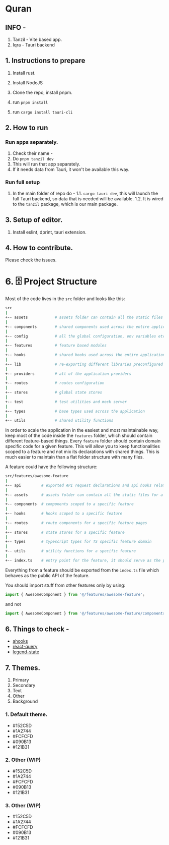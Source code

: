 # Quran

## INFO -

1. Tanzil - Vite based app.
2. Iqra - Tauri backend

## 1. Instructions to prepare

1. Install rust.

2. Install NodeJS

3. Clone the repo, install pnpm.

4. run `pnpm install`

5. run `cargo install tauri-cli`

## 2. How to run

### Run apps separately.

1. Check their name -
2. Do `pnpm tanzil dev`
3. This will run that app separately.
4. If it needs data from Tauri, it won't be available this way.

### Run full setup

1. In the main folder of repo do -
   1.1. `cargo tauri dev`, this will launch the full Tauri backend, so data that is needed will be available.
   1.2. It is wired to the `tanzil` package, which is our main package.

## 3. Setup of editor.

1. Install eslint, dprint, tauri extension.

## 4. How to contribute.

Please check the issues.

# 6. 🗄️ Project Structure

Most of the code lives in the `src` folder and looks like this:

```sh
src
|
+-- assets            # assets folder can contain all the static files such as images, fonts, etc.
|
+-- components        # shared components used across the entire application
|
+-- config            # all the global configuration, env variables etc. get exported from here and used in the app
|
+-- features          # feature based modules
|
+-- hooks             # shared hooks used across the entire application
|
+-- lib               # re-exporting different libraries preconfigured for the application
|
+-- providers         # all of the application providers
|
+-- routes            # routes configuration
|
+-- stores            # global state stores
|
+-- test              # test utilities and mock server
|
+-- types             # base types used across the application
|
+-- utils             # shared utility functions
```

In order to scale the application in the easiest and most maintainable way, keep most of the code inside the `features` folder, which should contain different feature-based things. Every `feature` folder should contain domain specific code for a given feature. This will allow you to keep functionalities scoped to a feature and not mix its declarations with shared things. This is much easier to maintain than a flat folder structure with many files.

A feature could have the following structure:

```sh
src/features/awesome-feature
|
+-- api         # exported API request declarations and api hooks related to a specific feature
|
+-- assets      # assets folder can contain all the static files for a specific feature
|
+-- components  # components scoped to a specific feature
|
+-- hooks       # hooks scoped to a specific feature
|
+-- routes      # route components for a specific feature pages
|
+-- stores      # state stores for a specific feature
|
+-- types       # typescript types for TS specific feature domain
|
+-- utils       # utility functions for a specific feature
|
+-- index.ts    # entry point for the feature, it should serve as the public API of the given feature and exports everything that should be used outside the feature
```

Everything from a feature should be exported from the `index.ts` file which behaves as the public API of the feature.

You should import stuff from other features only by using:

```js
import { AwesomeComponent } from '@/features/awesome-feature';
```

and not

```js
import { AwesomeComponent } from '@/features/awesome-feature/components/AwesomeComponent';
```

## 6. Things to check -

- [ahooks](https://ahooks.js.org/)
- [react-query](react-query-v3.tanstack.com/)
- [legend-state](https://legendapp.com/open-source/state/)

## 7. Themes.

1. Primary
2. Secondary
3. Text
4. Other
5. Background

### 1. Default theme.

- #152C5D
- #1A2744
- #FCFCFD
- #090B13
- #121B31

### 2. Other (WIP)

- #152C5D
- #1A2744
- #FCFCFD
- #090B13
- #121B31

### 3. Other (WIP)

- #152C5D
- #1A2744
- #FCFCFD
- #090B13
- #121B31
